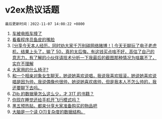 # v2ex热议话题

`最后更新时间：2022-11-07 14:08:22 +0800`

1. [车被电瓶车撞了](https://www.v2ex.com/t/893155)
1. [看看程序员鱼皮的嘴脸](https://www.v2ex.com/t/893205)
1. [[分享今天本人经历，同时劝大家千万别碰网络赌博！] 今天无聊玩了电子老虎机，结果上头了，输了 50，真的太后悔，有这钱买点啥不好，高估了自己的意志力，有了解的小伙伴请技术分析一下我最后的截图那种情况为啥赢不了，实在不理解](https://www.v2ex.com/t/893139)
1. [大家用的什么椅子?](https://www.v2ex.com/t/893130)
1. [和一个相亲对象女生聊天，她说她喜欢说唱，我说我喜欢摇滚，她说她喜欢说唱是因为帅，我说偶像也很帅，她说她喜欢痞帅，但是我本人不怎么帅的，我还要聊下去吗。](https://www.v2ex.com/t/893100)
1. [Zlib 的数据量怎么这么少，才 31T 的书籍？](https://www.v2ex.com/t/893105)
1. [你现在睡觉还给手机开飞行模式吗？](https://www.v2ex.com/t/893179)
1. [黑五预热贴，都来分享大家准备购买的物品吧](https://www.v2ex.com/t/893193)
1. [大脑是一个读 O(1)复杂度的数据结构。](https://www.v2ex.com/t/893146)

